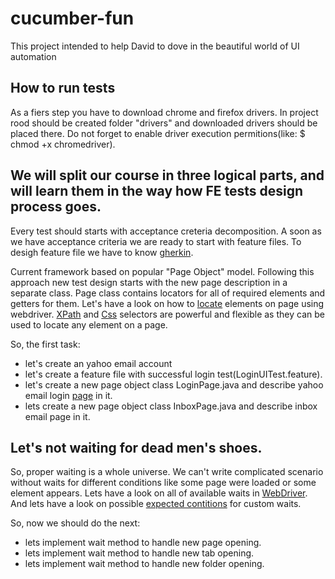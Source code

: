 # cucumber-fun

This project intended to help David to dove in the beautiful world of UI automation

## How to run tests

As a fiers step you have to download chrome and firefox drivers.
In project rood should be created folder "drivers" and downloaded drivers should be placed there. Do not forget to enable driver execution permitions(like: $ chmod +x chromedriver).

## We will split our course in three logical parts, and will learn them in the way how FE tests design process goes.

Every test should starts with acceptance creteria decomposition. A soon as we have acceptance criteria we are ready to start with feature files. To desigh feature file we have to know [gherkin](https://docs.cucumber.io/gherkin/).

Current framework based on popular "Page Object" model. Following this approach new test design starts with the new page description in a separate class. Page class contains locators for all of required elements and getters for them.
Let's have a look on how to [locate](https://www.testingexcellence.com/how-to-locate-web-elements-in-webdriver/) elements on page using webdriver.
[XPath](https://www.w3schools.com/xml/xpath_syntax.asp) and [Css](https://www.testingexcellence.com/css-selectors-selenium-webdriver/) selectors are powerful and flexible as they can be used to locate any element on a page.

So, the first task:
- let's create an yahoo email account 
- let's create a feature file with successful login test(LoginUITest.feature).
- let's create a new page object class LoginPage.java and describe yahoo email login [page](https://login.yahoo.com) in it.
- lets create a new page object class InboxPage.java and describe inbox email page in it.

## Let's not waiting for dead men's shoes.

So, proper waiting is a whole universe. We can't write complicated scenario without waits for different conditions like some page were loaded or some element appears. Lets have a look on all of available waits in [WebDriver](https://www.testingexcellence.com/webdriver-explicit-implicit-fluent-wait/). And lets have a look on possible [expected contitions](https://seleniumhq.github.io/selenium/docs/api/java/org/openqa/selenium/support/ui/ExpectedConditions.html) for custom waits.

So, now we should do the next:
- lets implement wait method to handle new page opening.
- lets implement wait method to handle new tab opening.
- lets implement wait method to handle new folder opening.
